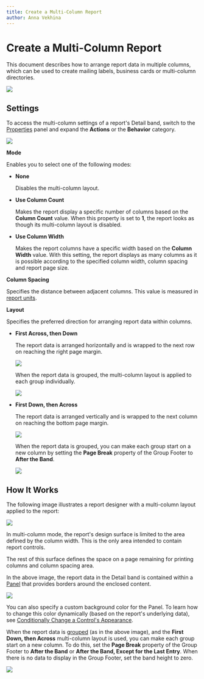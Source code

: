 ```yaml
---
title: Create a Multi-Column Report
author: Anna Vekhina
---
```

# Create a Multi-Column Report

This document describes how to arrange report data in multiple columns, which can be used to create mailing labels, business cards or multi-column directories.

![](../../../images/eurd-web-multi-column-result.png)

## Settings
To access the multi-column settings of a report's Detail band, switch to the [Properties](../../report-designer-tools/ui-panels/properties-panel.md) panel and expand the **Actions** or the **Behavior** category.

![](../../../images/eurd-web-multi-column-options.png)

**Mode**

Enables you to select one of the following modes:

* **None** 

    Disables the multi-column layout.

* **Use Column Count**

    Makes the report display a specific number of columns based on the **Column Count** value. When this property is set to **1**, the report looks as though its multi-column layout is disabled.

* **Use Column Width** 

    Makes the report columns have a specific width based on the **Column Width** value. With this setting, the report displays as many columns as it is possible according to the specified column width, column spacing and report page size.

**Column Spacing**

Specifies the distance between adjacent columns. This value is measured in [report units](../configure-design-settings/change-a-report-measurement-units.md).

**Layout** 

Specifies the preferred direction for arranging report data within columns.

* **First Across, then Down**

    The report data is arranged horizontally and is wrapped to the next row on reaching the right page margin.

    ![](../../../images/eurd-web-multi-column-across-then-down-ungrouped.png)

    When the report data is grouped, the multi-column layout is applied to each group individually.

    ![](../../../images/eurd-web-multi-column-across-then-down-grouped.png)

* **First Down, then Across**

    The report data is arranged vertically and is wrapped to the next column on reaching the bottom page margin.

    ![](../../../images/eurd-web-multi-column-down-then-across-ungrouped.png)

    When the report data is grouped, you can make each group start on a new column by setting the **Page Break** property of the Group Footer to **After the Band**.

    ![](../../../images/eurd-web-multi-column-down-then-across-grouped.png)

## How It Works
The following image illustrates a report designer with a multi-column layout applied to the report:

![](../../../images/eurd-web-multi-column-layout.png)

In multi-column mode, the report's design surface is limited to the area defined by the column width. This is the only area intended to contain report controls.

The rest of this surface defines the space on a page remaining for printing columns and column spacing area.

In the above image, the report data in the Detail band is contained within a [Panel](../use-report-elements/use-basic-report-controls/panel.md) that provides borders around the enclosed content.

![](../../../images/eurd-web-multi-column-panel-borders-property.png)

You can also specify a custom background color for the Panel. To learn how to change this color dynamically (based on the report's underlying data), see [Conditionally Change a Control's Appearance](../shape-report-data/shape-data-expression-bindings/conditionally-change-a-control-appearance.md).

When the report data is [grouped](../shape-report-data/group-and-sort-data/group-data.md) (as in the above image), and the **First Down, then Across** multi-column layout is used, you can make each group start on a new column. To do this, set the **Page Break** property of the Group Footer to **After the Band** or **After the Band, Except for the Last Entry**. When there is no data to display in the Group Footer, set the band height to zero.

![](../../../images/eurd-web-multi-column-band-page-break.png)